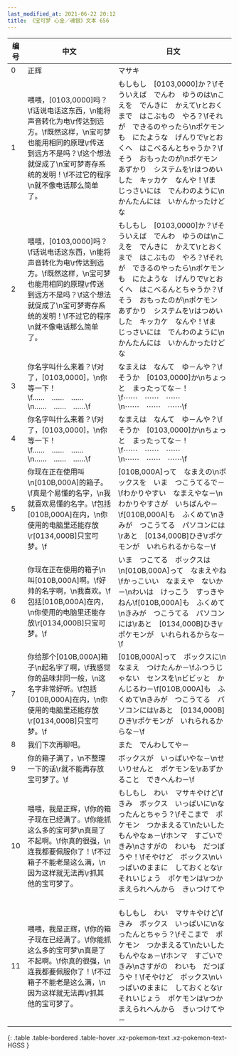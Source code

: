 ```yaml
---
last_modified_at: 2021-06-22 20:12
title: 《宝可梦 心金／魂银》文本 656
---
```

| 编号 | 中文 | 日文 |
| ---- | ---- | ---- |
| 0 | 正辉 | マサキ |
| 1 | 喂喂，[0103,0000]吗？\f话说电话这东西，\n能将声音转化为电\r传达到远方。\f既然这样，\n宝可梦也能用相同的原理\r传送到远方不是吗？\f这个想法就促成了\n宝可梦寄存系统的发明！\f不过它的程序\n就不像电话那么简单了。 | もしもし　[0103,0000]か？\fそういえば　でんわ　ゆうのは\nこえを　でんきに　かえて\rとおくまで　はこぶもの　やろ？\fそれが　できるのやったら\nポケモンも　にたような　げんりで\rとおくへ　はこべるんとちゃうか？\fそう　おもったのが\nポケモン　あずかり　システムを\rはつめいした　キッカケ　なんや！\fま　じっさいには　でんわのように\nかんたんには　いかんかったけどな |
| 2 | 喂喂，[0103,0000]吗？\f话说电话这东西，\n能将声音转化为电\r传达到远方。\f既然这样，\n宝可梦也能用相同的原理\r传送到远方不是吗？\f这个想法就促成了\n宝可梦寄存系统的发明！\f不过它的程序\n就不像电话那么简单了。 | もしもし　[0103,0000]か？\fそういえば　でんわ　ゆうのは\nこえを　でんきに　かえて\rとおくまで　はこぶもの　やろ？\fそれが　できるのやったら\nポケモンも　にたような　げんりで\rとおくへ　はこべるんとちゃうか？\fそう　おもったのが\nポケモン　あずかり　システムを\rはつめいした　キッカケ　なんや！\fま　じっさいには　でんわのように\nかんたんには　いかんかったけどな |
| 3 | 你名字叫什么来着？\f对了，[0103,0000]，\n你等一下！\f……　……　……\n……　……　……\f | なまえは　なんて　ゆ－んや？\fそうか　[0103,0000]か\nちょっと　まったってな－！\f⋯⋯　⋯⋯　⋯⋯\n⋯⋯　⋯⋯　⋯⋯\f |
| 4 | 你名字叫什么来着？\f对了，[0103,0000]，\n你等一下！\f……　……　……\n……　……　……\f | なまえは　なんて　ゆ－んや？\fそうか　[0103,0000]か\nちょっと　まったってな－！\f⋯⋯　⋯⋯　⋯⋯\n⋯⋯　⋯⋯　⋯⋯\f |
| 5 | 你现在正在使用叫\n[010B,000A]的箱子。\f真是个易懂的名字，\n我就喜欢易懂的名字。\f包括[010B,000A]在内，\n你使用的电脑里还能存放\r[0134,000B]只宝可梦。\f | [010B,000A]って　なまえの\nボックスを　いま　つこうてるで－\fわかりやすい　なまえやな－\nわかりやすさが　いちばんや－\f[010B,000A]も　ふくめて\nきみが　つこうてる　パソコンには\rあと　[0134,000B]ひき\rポケモンが　いれられるからな－\f |
| 6 | 你现在正在使用的箱子\n叫[010B,000A]啊。\f好帅的名字啊，\n我喜欢。\f包括[010B,000A]在内，\n你使用的电脑里还能存放\r[0134,000B]只宝可梦。\f | いま　つこてる　ボックスは\n[010B,000A]って　なまえやね\fかっこいい　なまえや　ないか－\nわいは　けっこう　すっきやねん\f[010B,000A]も　ふくめて\nきみが　つこうてる　パソコンには\rあと　[0134,000B]ひき\rポケモンが　いれられるからな－\f |
| 7 | 你给那个[010B,000A]箱子\n起名字了啊，\f我感觉你的品味非同一般，\n这名字非常好听。\f包括[010B,000A]在内，\n你使用的电脑里还能存放\r[0134,000B]只宝可梦。\f | [010B,000A]って　ボックスに\nなまえ　つけたんか－\fふつうじゃない　センスを\nビビッと　かんじるわ－\f[010B,000A]も　ふくめて\nきみが　つこうてる　パソコンには\rあと　[0134,000B]ひき\rポケモンが　いれられるからな－\f |
| 8 | 我们下次再聊吧。 | また　でんわしてや－ |
| 9 | 你的箱子满了，\n不整理一下的话\r就不能再存放宝可梦了。\f | ボックスが　いっぱいやな－\nせいりせんと　ポケモンを\rあずかること　できへんわ－\f |
| 10 | 喂喂，我是正辉，\f你的箱子现在已经满了。\f你能抓这么多的宝可梦\n真是了不起啊。\f你真的很强，\n连我都要佩服你了！\f不过箱子不能老是这么满，\n因为这样就无法再\r抓其他的宝可梦了。 | もしもし　わい　マサキやけど\fきみ　ボックス　いっぱいに\nなったんとちゃう？\fそこまで　ポケモン　つかまえるて\nたいしたもんやなぁ－\fホンマ　すごいで　きみ\nさすがの　わいも　だつぼうや！\fそやけど　ボックス\nいっぱいのままに　しておくとな\rそれいじょう　ポケモンは\rつかまえられへんから　きぃつけてや－ |
| 11 | 喂喂，我是正辉，\f你的箱子现在已经满了。\f你能抓这么多的宝可梦\n真是了不起啊。\f你真的很强，\n连我都要佩服你了！\f不过箱子不能老是这么满，\n因为这样就无法再\r抓其他的宝可梦了。 | もしもし　わい　マサキやけど\fきみ　ボックス　いっぱいに\nなったんとちゃう？\fそこまで　ポケモン　つかまえるて\nたいしたもんやなぁ－\fホンマ　すごいで　きみ\nさすがの　わいも　だつぼうや！\fそやけど　ボックス\nいっぱいのままに　しておくとな\rそれいじょう　ポケモンは\rつかまえられへんから　きぃつけてや－ |
{: .table .table-bordered .table-hover .xz-pokemon-text .xz-pokemon-text-HGSS }